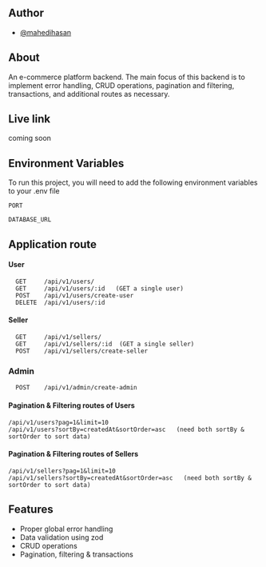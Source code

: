 ## Author

- [@mahedihasan](https://github.com/Mehedi-Hasan0)

## About

An e-commerce platform backend. The main focus of this backend is to implement error handling, CRUD operations, pagination and filtering, transactions, and additional routes as necessary.

## Live link

coming soon

## Environment Variables

To run this project, you will need to add the following environment variables to your .env file

`PORT`

`DATABASE_URL`

## Application route

#### User

```
  GET     /api/v1/users/
  GET     /api/v1/users/:id   (GET a single user)
  POST    /api/v1/users/create-user
  DELETE  /api/v1/users/:id
```

#### Seller

```
  GET     /api/v1/sellers/
  GET     /api/v1/sellers/:id  (GET a single seller)
  POST    /api/v1/sellers/create-seller
```

### Admin

```
  POST    /api/v1/admin/create-admin
```

#### Pagination & Filtering routes of Users

```
/api/v1/users?pag=1&limit=10
/api/v1/users?sortBy=createdAt&sortOrder=asc   (need both sortBy & sortOrder to sort data)
```

#### Pagination & Filtering routes of Sellers

```
/api/v1/sellers?pag=1&limit=10
/api/v1/sellers?sortBy=createdAt&sortOrder=asc   (need both sortBy & sortOrder to sort data)
```

## Features

- Proper global error handling
- Data validation using zod
- CRUD operations
- Pagination, filtering & transactions
